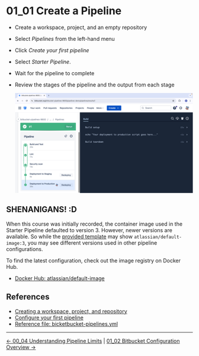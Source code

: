# 01_01 Create a Pipeline

- Create a workspace, project, and an empty repository
- Select *Pipelines* from the left-hand menu
- Click *Create your first pipeline*
- Select *Starter Pipeline*.
- Wait for the pipeline to complete
- Review the stages of the pipeline and the output from each stage

    ![The completed pipeline](./images/01_01-Screenshot%202024-05-01%20at%201.44.37%20PM.png)

## SHENANIGANS! :D

When this course was initially recorded, the container image used in the Starter Pipeline defaulted to version 3.  However, newer versions are available.  So while the [provided template](./bitbucket-pipelines.yml) may show `atlassian/default-image:3`, you may see different versions used in other pipeline configurations.

To find the latest configuration, check out the image registry on Docker Hub.

- [Docker Hub: atlassian/default-image](https://hub.docker.com/r/atlassian/default-image/tags)

## References

- [Creating a workspace, project, and repository](https://github.com/LinkedInLearning/learning-bitbucket-3821269/tree/main/ch1_get_started/01_08_solution1#readme)
- [Configure your first pipeline](https://support.atlassian.com/bitbucket-cloud/docs/configure-your-first-pipeline/)
- [Reference file: bicketbucket-pipelines.yml](./bitbucket-pipelines.yml)

<!-- FooterStart -->
---
[← 00_04 Understanding Pipeline Limits](../../ch0_intro/00_04_understanding_pipeline_limits/README.md) | [01_02 Bitbucket Configuration Overview →](../01_02_bitbucket_piplines_configuration/README.md)
<!-- FooterEnd -->
